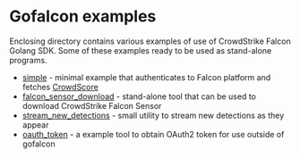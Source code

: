 # Gofalcon examples

Enclosing directory contains various examples of use of CrowdStrike Falcon Golang SDK.
Some of these examples ready to be used as stand-alone programs.

 * [simple](simple/) - minimal example that authenticates to Falcon platform and fetches [CrowdScore](https://www.crowdstrike.com/blog/tech-center/crowdscore-efficiency/)
 * [falcon_sensor_download](falcon_sensor_download/) - stand-alone tool that can be used to download CrowdStrike Falcon Sensor
 * [stream_new_detections](stream_new_detections/) - small utility to stream new detections as they appear
 * [oauth_token](oauth_token/) - a example tool to obtain OAuth2 token for use outside of gofalcon
